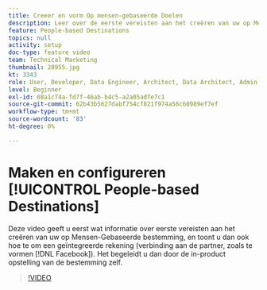 ```yaml
---
title: Creeer en vorm Op mensen-gebaseerde Doelen
description: Leer over de eerste vereisten aan het creëren van uw op Mensen-Gebaseerde bestemming, en ook hoe te om een geïntegreerde rekening (verbinding aan de partner, zoals Facebook) te vormen. Leer de opstelling binnen-product van de bestemming zelf.
feature: People-based Destinations
topics: null
activity: setup
doc-type: feature video
team: Technical Marketing
thumbnail: 28955.jpg
kt: 3343
role: User, Developer, Data Engineer, Architect, Data Architect, Admin, Leader
level: Beginner
exl-id: 08a1c74a-fd7f-46ab-b4c5-a2a05adfe7c1
source-git-commit: 62b43b5627dabf754cf821f974a56c60989ef7ef
workflow-type: tm+mt
source-wordcount: '83'
ht-degree: 0%

---
```


# Maken en configureren [!UICONTROL People-based Destinations]

Deze video geeft u eerst wat informatie over eerste vereisten aan het creëren van uw op Mensen-Gebaseerde bestemming, en toont u dan ook hoe te om een geïntegreerde rekening (verbinding aan de partner, zoals te vormen [!DNL Facebook]). Het begeleidt u dan door de in-product opstelling van de bestemming zelf.

>[!VIDEO](https://video.tv.adobe.com/v/28955/?quality=12)

